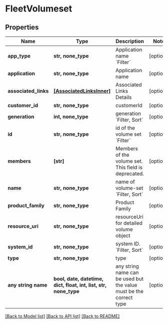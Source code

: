 # FleetVolumeset


## Properties
Name | Type | Description | Notes
------------ | ------------- | ------------- | -------------
**app_type** | **str, none_type** | Application name &#x60;Filter&#x60; | [optional] 
**application** | **str, none_type** | Application name | [optional] 
**associated_links** | [**[AssociatedLinksInner]**](AssociatedLinksInner.md) | Associated Links Details | [optional] 
**customer_id** | **str, none_type** | customerId | [optional] 
**generation** | **int, none_type** | generation &#x60;Filter, Sort&#x60; | [optional] 
**id** | **str, none_type** | id of the volume set &#x60;Filter&#x60; | [optional] 
**members** | **[str]** | Members of the volume set. This field is deprecated. | [optional] 
**name** | **str, none_type** | name of volume-set &#x60;Filter, Sort&#x60; | [optional] 
**product_family** | **str, none_type** | Product Family | [optional] 
**resource_uri** | **str, none_type** | resourceUri for detailed volume object | [optional] 
**system_id** | **str, none_type** | system ID. &#x60;Filter, Sort&#x60; | [optional] 
**type** | **str, none_type** | type | [optional] 
**any string name** | **bool, date, datetime, dict, float, int, list, str, none_type** | any string name can be used but the value must be the correct type | [optional]

[[Back to Model list]](../README.md#documentation-for-models) [[Back to API list]](../README.md#documentation-for-api-endpoints) [[Back to README]](../README.md)


